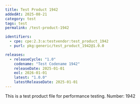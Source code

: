 ```yaml
---
title: Test Product 1942
addedAt: 2025-08-21
category: test
tags: test
permalink: /test-product-1942

identifiers:
  - cpe: cpe:2.3:a:testvendor:test_product_1942
  - purl: pkg:generic/test_product_1942@1.0.0

releases:
  - releaseCycle: "1.0"
    codename: "Test Codename 1942"
    releaseDate: 2025-01-01
    eol: 2026-01-01
    latest: "1.0.0"
    latestReleaseDate: 2025-01-01
---
```


This is a test product file for performance testing. Number: 1942
